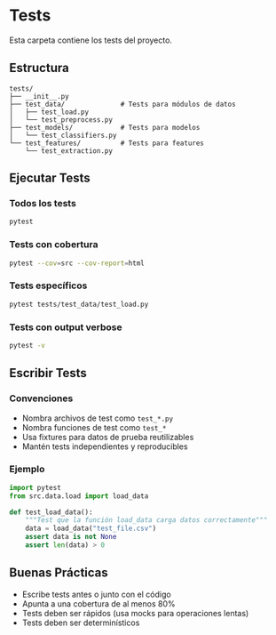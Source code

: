 # Tests

Esta carpeta contiene los tests del proyecto.

## Estructura

```
tests/
├── __init__.py
├── test_data/              # Tests para módulos de datos
│   ├── test_load.py
│   └── test_preprocess.py
├── test_models/            # Tests para modelos
│   └── test_classifiers.py
└── test_features/          # Tests para features
    └── test_extraction.py
```

## Ejecutar Tests

### Todos los tests
```bash
pytest
```

### Tests con cobertura
```bash
pytest --cov=src --cov-report=html
```

### Tests específicos
```bash
pytest tests/test_data/test_load.py
```

### Tests con output verbose
```bash
pytest -v
```

## Escribir Tests

### Convenciones
- Nombra archivos de test como `test_*.py`
- Nombra funciones de test como `test_*`
- Usa fixtures para datos de prueba reutilizables
- Mantén tests independientes y reproducibles

### Ejemplo
```python
import pytest
from src.data.load import load_data

def test_load_data():
    """Test que la función load_data carga datos correctamente"""
    data = load_data("test_file.csv")
    assert data is not None
    assert len(data) > 0
```

## Buenas Prácticas
- Escribe tests antes o junto con el código
- Apunta a una cobertura de al menos 80%
- Tests deben ser rápidos (usa mocks para operaciones lentas)
- Tests deben ser determinísticos
